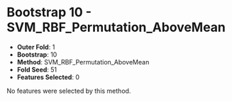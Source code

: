 # Bootstrap 10 - SVM_RBF_Permutation_AboveMean

- **Outer Fold**: 1
- **Bootstrap**: 10
- **Method**: SVM_RBF_Permutation_AboveMean
- **Fold Seed**: 51
- **Features Selected**: 0

No features were selected by this method.
